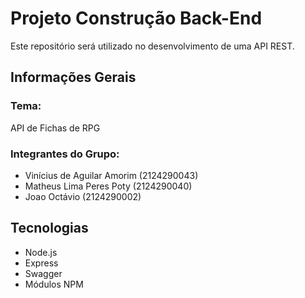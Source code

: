 # Projeto Construção Back-End
Este repositório será utilizado no desenvolvimento de uma API REST.

## Informações Gerais
### Tema:
API de Fichas de RPG

### Integrantes do Grupo:
* Vinícius de Aguilar Amorim (2124290043)
* Matheus Lima Peres Poty (2124290040)
* Joao Octávio (2124290002)


## Tecnologias
* Node.js
* Express
* Swagger
* Módulos NPM

## 

